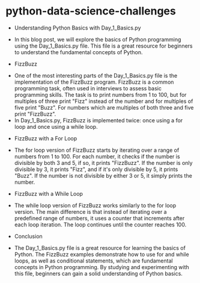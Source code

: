 # python-data-science-challenges

* Understanding Python Basics with Day_1_Basics.py
- In this blog post, we will explore the basics of Python programming using the Day_1_Basics.py file. This file is a great resource for beginners to understand the fundamental concepts of Python.
* FizzBuzz
- One of the most interesting parts of the Day_1_Basics.py file is the implementation of the FizzBuzz program. FizzBuzz is a common programming task, often used in interviews to assess basic programming skills. The task is to print numbers from 1 to 100, but for multiples of three print "Fizz" instead of the number and for multiples of five print "Buzz". For numbers which are multiples of both three and five print "FizzBuzz".
- In Day_1_Basics.py, FizzBuzz is implemented twice: once using a for loop and once using a while loop.
* FizzBuzz with a For Loop
- The for loop version of FizzBuzz starts by iterating over a range of numbers from 1 to 100. For each number, it checks if the number is divisible by both 3 and 5, if so, it prints "FizzBuzz". If the number is only divisible by 3, it prints "Fizz", and if it's only divisible by 5, it prints "Buzz". If the number is not divisible by either 3 or 5, it simply prints the number.
* FizzBuzz with a While Loop
- The while loop version of FizzBuzz works similarly to the for loop version. The main difference is that instead of iterating over a predefined range of numbers, it uses a counter that increments after each loop iteration. The loop continues until the counter reaches 100.
* Conclusion
- The Day_1_Basics.py file is a great resource for learning the basics of Python. The FizzBuzz examples demonstrate how to use for and while loops, as well as conditional statements, which are fundamental concepts in Python programming. By studying and experimenting with this file, beginners can gain a solid understanding of Python basics.
